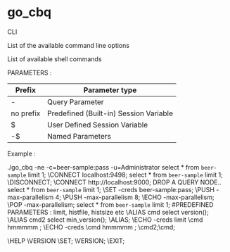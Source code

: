 # go_cbq
CLI 

List of the available command line options


List of available shell commands 


PARAMETERS :

Prefix | Parameter type
-------|------
- | Query Parameter
no prefix | Predefined (Built-in) Session Variable
$ | User Defined Session Variable
-$ | Named Parameters


Example : 

./go_cbq -ne -c=beer-sample:pass -u=Administrator
select * from `beer-sample` limit 1;
\CONNECT localhost:9498;
select * from `beer-sample` limit 1;
\DISCONNECT;
\CONNECT http://localhost:9000;
DROP A QUERY NODE.. 
select * from `beer-sample` limit 1;
\SET -creds beer-sample:pass;
\PUSH -max-parallelism 4;
\PUSH -max-parallelism 8;
\ECHO -max-parallelism;
\POP -max-parallelism;
select * from `beer-sample` limit 1;
#PREDEFINED PARAMETERS : limit, histfile, histsize etc
\ALIAS cmd select version();
\ALIAS cmd2 select min_version();
\ALIAS;
\ECHO -creds limit \\cmd  hmmmmm ;
\ECHO -creds \\cmd  hmmmmm ;
\\cmd2;\\cmd;

\HELP \VERSION \SET;
\VERSION;
\EXIT;







